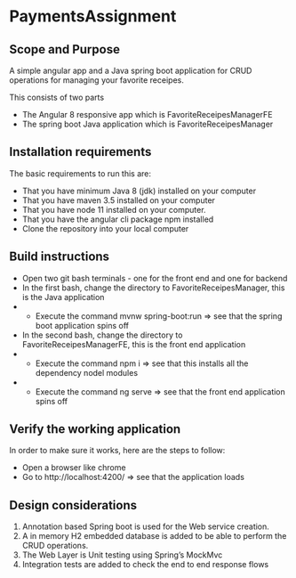 # PaymentsAssignment

## Scope and Purpose
A simple angular app and a Java spring boot application for CRUD operations for managing your favorite receipes.

This consists of two parts
* The Angular 8 responsive app which is FavoriteReceipesManagerFE
* The spring boot Java application which is FavoriteReceipesManager

## Installation requirements
The basic requirements to run this are:
* That you have minimum Java 8 (jdk) installed on your computer
* That you have maven 3.5 installed on your computer
* That you have node 11 installed on your computer.
* That you have the angular cli package npm installed
* Clone the repository into your local computer

## Build instructions
* Open two git bash terminals - one for the front end and one for backend
* In the first bash, change the directory to FavoriteReceipesManager, this is the Java application
* * Execute the command mvnw spring-boot:run => see that the spring boot application spins off
* In the second bash, change the directory to FavoriteReceipesManagerFE, this is the front end application
* * Execute the command npm i => see that this installs all the dependency nodel modules
* * Execute the command ng serve => see that the front end application spins off

## Verify the working application
In order to make sure it works, here are the steps to follow:
* Open a browser like chrome
* Go to http://localhost:4200/ => see that the application loads

## Design considerations
1. Annotation based Spring boot is used for the Web service creation.
2. A in memory H2 embedded database is added to be able to perform the CRUD operations.
3. The Web Layer is Unit testing using Spring’s MockMvc
4. Integration tests are added to check the end to end response flows









